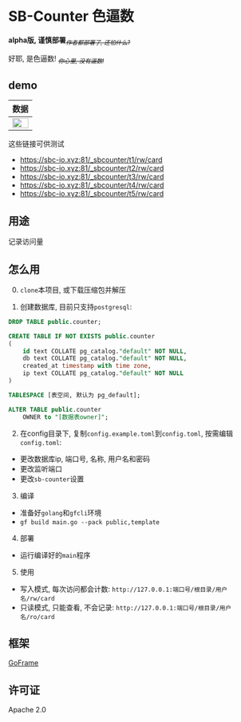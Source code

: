 # SB-Counter 色逼数

**alpha版, 谨慎部署**<sub>_~~作者都部署了, 还怕什么?~~_</sub>

好耶, 是色逼数!
<sub>_~~你心里, 没有逼数!~~_</sub>

## demo
| 数据 |
|:----:|
|<img src="https://sbc-io.xyz:81/_sbcounter/test/rw/card" width="100%">|

这些链接可供测试
+ https://sbc-io.xyz:81/_sbcounter/t1/rw/card
+ https://sbc-io.xyz:81/_sbcounter/t2/rw/card
+ https://sbc-io.xyz:81/_sbcounter/t3/rw/card
+ https://sbc-io.xyz:81/_sbcounter/t4/rw/card
+ https://sbc-io.xyz:81/_sbcounter/t5/rw/card

## 用途

记录访问量

## 怎么用

0. `clone`本项目, 或下载压缩包并解压

1. 创建数据库, 目前只支持`postgresql`:
```sql
DROP TABLE public.counter;

CREATE TABLE IF NOT EXISTS public.counter
(
    id text COLLATE pg_catalog."default" NOT NULL,
    db text COLLATE pg_catalog."default" NOT NULL,
    created_at timestamp with time zone,
    ip text COLLATE pg_catalog."default" NOT NULL
)

TABLESPACE [表空间, 默认为 pg_default];

ALTER TABLE public.counter
    OWNER to "[数据表owner]";
```

2. 在config目录下, 复制`config.example.toml`到`config.toml`, 按需编辑`config.toml`:
+ 更改数据库ip, 端口号, 名称, 用户名和密码
+ 更改监听端口
+ 更改`sb-counter`设置

3. 编译
+ 准备好`golang`和`gfcli`环境
+ `gf build main.go --pack public,template`

4. 部署
+ 运行编译好的`main`程序

5. 使用
+ 写入模式, 每次访问都会计数: `http://127.0.0.1:端口号/根目录/用户名/rw/card`
+ 只读模式, 只能查看, 不会记录: `http://127.0.0.1:端口号/根目录/用户名/ro/card`

## 框架

[GoFrame](https://goframe.org)

## 许可证

Apache 2.0
